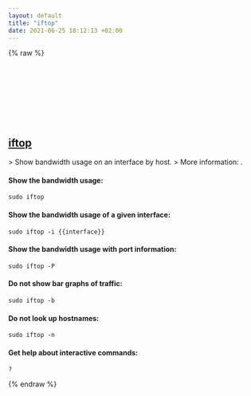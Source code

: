 ```yaml
---
layout: default
title: "iftop"
date: 2021-06-25 18:12:13 +02:00
---
```

{% raw %}
<h2 id="iftop">
  <a href="/en/linux/iftop.html">iftop</a> <a href="#iftop"><svg class="icon">
    <use href="/assets/images/unicode_sprite.svg#link" />
  </svg></a>
</h2>
> Show bandwidth usage on an interface by host.
> More information: <https://manned.org/iftop>.

#### Show the bandwidth usage:
```shell
sudo iftop
```
#### Show the bandwidth usage of a given interface:
```shell
sudo iftop -i {{interface}}
```
#### Show the bandwidth usage with port information:
```shell
sudo iftop -P
```
#### Do not show bar graphs of traffic:
```shell
sudo iftop -b
```
#### Do not look up hostnames:
```shell
sudo iftop -n
```
#### Get help about interactive commands:
```shell
?
```
{% endraw %}